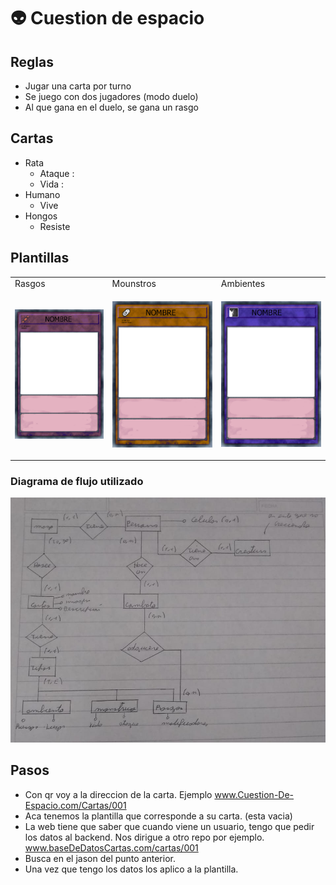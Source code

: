 # 👽 Cuestion de espacio

## Reglas
- Jugar una carta por turno
- Se juego con dos jugadores (modo duelo)
- Al que gana en el duelo, se gana un rasgo

## Cartas

- Rata
    - Ataque : 
    - Vida :
- Humano
    -  Vive
- Hongos
    - Resiste


## Plantillas

<table>
<tr>
<td> Rasgos</td> <td> Mounstros </td><td> Ambientes </td>
</tr><tr><td>

![](/profile/img/Rasgos.png)

</td><td>

![](/profile/img/Mounstros0000.png)
 
</td><td>
 
![](/profile/img/Ambientes0000.png)
 
</td></tr></table>

### Diagrama de flujo utilizado
<img src='./profile/img/Diagrama.jpeg'>


## Pasos
- Con qr voy a la direccion de la carta. Ejemplo www.Cuestion-De-Espacio.com/Cartas/001
- Aca tenemos la plantilla que corresponde a su carta. (esta vacia)
- La web tiene que saber que cuando viene un usuario, tengo que pedir los datos al backend. Nos dirigue a otro repo por ejemplo. www.baseDeDatosCartas.com/cartas/001
- Busca en el jason del punto anterior.
- Una vez que tengo los datos los aplico a la plantilla.


